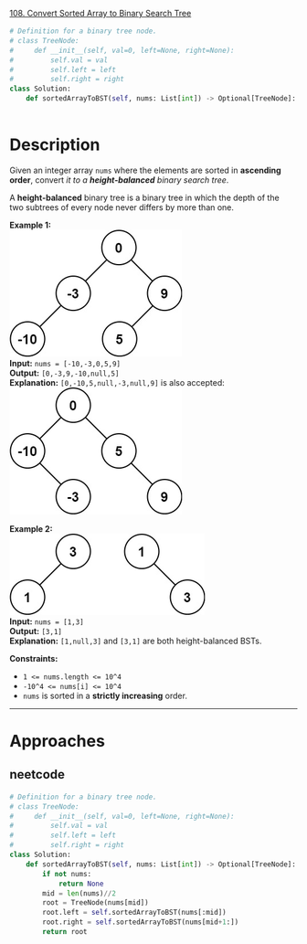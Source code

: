 [108. Convert Sorted Array to Binary Search Tree](https://leetcode.com/problems/convert-sorted-array-to-binary-search-tree/)

```python
# Definition for a binary tree node.
# class TreeNode:
#     def __init__(self, val=0, left=None, right=None):
#         self.val = val
#         self.left = left
#         self.right = right
class Solution:
    def sortedArrayToBST(self, nums: List[int]) -> Optional[TreeNode]:
        
```

# Description

Given an integer array `nums` where the elements are sorted in **ascending order**, convert _it to a **height-balanced** binary search tree_.

A **height-balanced** binary tree is a binary tree in which the depth of the two subtrees of every node never differs by more than one.

**Example 1:**  
![](!assets/attachments/Pasted%20image%2020240420004038.png)  
**Input:** `nums = [-10,-3,0,5,9]`  
**Output:** `[0,-3,9,-10,null,5]`  
**Explanation:** `[0,-10,5,null,-3,null,9]` is also accepted:  
![](!assets/attachments/Pasted%20image%2020240420004052.png)  

**Example 2:**  
![](!assets/attachments/Pasted%20image%2020240420004102.png)  
**Input:** `nums = [1,3]`  
**Output:** `[3,1]`  
**Explanation:** `[1,null,3]` and `[3,1]` are both height-balanced BSTs.

**Constraints:**
- `1 <= nums.length <= 10^4`
- `-10^4 <= nums[i] <= 10^4`
- `nums` is sorted in a **strictly increasing** order.

---



# Approaches


## neetcode

```python
# Definition for a binary tree node.
# class TreeNode:
#     def __init__(self, val=0, left=None, right=None):
#         self.val = val
#         self.left = left
#         self.right = right
class Solution:
    def sortedArrayToBST(self, nums: List[int]) -> Optional[TreeNode]:
        if not nums:
            return None
        mid = len(nums)//2
        root = TreeNode(nums[mid])
        root.left = self.sortedArrayToBST(nums[:mid])
        root.right = self.sortedArrayToBST(nums[mid+1:])
        return root

```